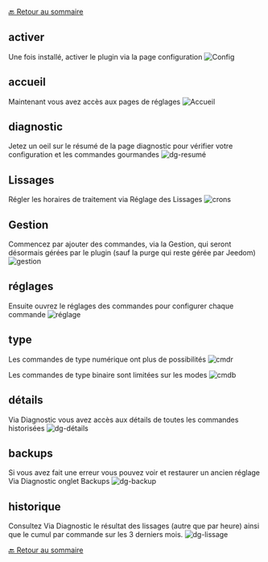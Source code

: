 [🔙 Retour au sommaire](index.md)

## activer
Une fois installé, activer le plugin via la page configuration
![Config](img/conf.png)

## accueil
Maintenant vous avez accès aux pages de réglages
![Accueil](img/acc.png)

## diagnostic
Jetez un oeil sur le résumé de la page diagnostic pour vérifier votre configuration et les commandes gourmandes
![dg-resumé](img/dg-res.png)

## Lissages
Régler les horaires de traitement via Réglage des Lissages
![crons](img/crons.png)

## Gestion
Commencez par ajouter des commandes, via la Gestion, qui seront désormais gérées par le plugin (sauf la purge qui reste gérée par Jeedom)
![gestion](img/gestion.png)

## réglages
Ensuite ouvrez le réglages des commandes pour configurer chaque commande
![réglage](img/regl.png)

## type
Les commandes de type numérique ont plus de possibilités
![cmdr](img/cmdr.png)


Les commandes de type binaire sont limitées sur les modes
![cmdb](img/cmdb.png)

## détails
Via Diagnostic vous avez accès aux détails de toutes les commandes historisées
![dg-détails](img/dg-det.png)

## backups
Si vous avez fait une erreur vous pouvez voir et restaurer un ancien réglage Via Diagnostic onglet Backups
![dg-backup](img/dg-back.png)

## historique
Consultez Via Diagnostic le résultat des lissages (autre que par heure) ainsi que le cumul par commande sur les 3 derniers mois.
![dg-lissage](img/dg-liss.png)


[🔙 Retour au sommaire](index.md)
